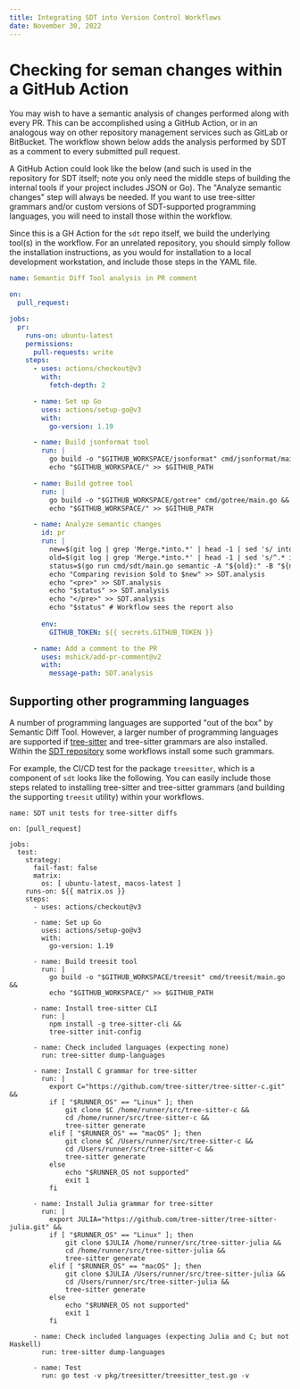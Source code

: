 ```yaml
---
title: Integrating SDT into Version Control Workflows
date: November 30, 2022
---
```


# Checking for seman changes within a GitHub Action

You may wish to have a semantic analysis of changes performed along with
every PR.  This can be accomplished using a GitHub Action, or in an
analogous way on other repository management services such as GitLab or
BitBucket.  The workflow shown below adds the analysis performed by SDT as a
comment to every submitted pull request.

A GitHub Action could look like the below (and such is used in the
repository for SDT itself; note you only need the middle steps of building
the internal tools if your project includes JSON or Go). The "Analyze
semantic changes" step will always be needed.  If you want to use
tree-sitter grammars and/or custom versions of SDT-supported programming
languages, you will need to install those within the workflow.

Since this is a GH Action for the `sdt` repo itself, we build the underlying
tool(s) in the workflow. For an unrelated repository, you should simply
follow the installation instructions, as you would for installation to a
local development workstation, and include those steps in the YAML file.

```yaml
name: Semantic Diff Tool analysis in PR comment

on:
  pull_request:

jobs:
  pr:
    runs-on: ubuntu-latest
    permissions:
      pull-requests: write
    steps:
      - uses: actions/checkout@v3
        with:
          fetch-depth: 2

      - name: Set up Go
        uses: actions/setup-go@v3
        with:
          go-version: 1.19

      - name: Build jsonformat tool
        run: |
          go build -o "$GITHUB_WORKSPACE/jsonformat" cmd/jsonformat/main.go &&
          echo "$GITHUB_WORKSPACE/" >> $GITHUB_PATH

      - name: Build gotree tool
        run: |
          go build -o "$GITHUB_WORKSPACE/gotree" cmd/gotree/main.go &&
          echo "$GITHUB_WORKSPACE/" >> $GITHUB_PATH

      - name: Analyze semantic changes
        id: pr
        run: |
          new=$(git log | grep 'Merge.*into.*' | head -1 | sed 's/ into .*$//;s/^ *Merge //')
          old=$(git log | grep 'Merge.*into.*' | head -1 | sed 's/^.* into //')
          status=$(go run cmd/sdt/main.go semantic -A "${old}:" -B "${new}:" -m -d)
          echo "Comparing revision $old to $new" >> SDT.analysis
          echo "<pre>" >> SDT.analysis
          echo "$status" >> SDT.analysis
          echo "</pre>" >> SDT.analysis
          echo "$status" # Workflow sees the report also
          
        env:
          GITHUB_TOKEN: ${{ secrets.GITHUB_TOKEN }}

      - name: Add a comment to the PR
        uses: mshick/add-pr-comment@v2
        with:
          message-path: SDT.analysis
```

## Supporting other programming languages

A number of programming languages are supported "out of the box" by Semantic
Diff Tool.  However, a larger number of programming languages are supported
if [tree-sitter](https://github.com/tree-sitter) and tree-sitter grammars
are also installed.  Within the [SDT
repository](https://github.com/atlantistechnology/sdt) some workflows
install some such grammars.

For example, the CI/CD test for the package `treesitter`, which is a
component of `sdt` looks like the following.  You can easily include those
steps related to installing tree-sitter and tree-sitter grammars (and
building the supporting `treesit` utility) within your workflows.

```
name: SDT unit tests for tree-sitter diffs

on: [pull_request]

jobs:
  test:
    strategy:
      fail-fast: false
      matrix:
        os: [ ubuntu-latest, macos-latest ]
    runs-on: ${{ matrix.os }}
    steps:
      - uses: actions/checkout@v3

      - name: Set up Go
        uses: actions/setup-go@v3
        with:
          go-version: 1.19

      - name: Build treesit tool
        run: |
          go build -o "$GITHUB_WORKSPACE/treesit" cmd/treesit/main.go &&
          echo "$GITHUB_WORKSPACE/" >> $GITHUB_PATH

      - name: Install tree-sitter CLI
        run: |
          npm install -g tree-sitter-cli &&
          tree-sitter init-config

      - name: Check included languages (expecting none)
        run: tree-sitter dump-languages

      - name: Install C grammar for tree-sitter
        run: |
          export C="https://github.com/tree-sitter/tree-sitter-c.git" &&
          if [ "$RUNNER_OS" == "Linux" ]; then
              git clone $C /home/runner/src/tree-sitter-c &&
              cd /home/runner/src/tree-sitter-c &&
              tree-sitter generate
          elif [ "$RUNNER_OS" == "macOS" ]; then
              git clone $C /Users/runner/src/tree-sitter-c &&
              cd /Users/runner/src/tree-sitter-c &&
              tree-sitter generate
          else
              echo "$RUNNER_OS not supported"
              exit 1
          fi

      - name: Install Julia grammar for tree-sitter
        run: |
          export JULIA="https://github.com/tree-sitter/tree-sitter-julia.git" &&
          if [ "$RUNNER_OS" == "Linux" ]; then
              git clone $JULIA /home/runner/src/tree-sitter-julia &&
              cd /home/runner/src/tree-sitter-julia &&
              tree-sitter generate
          elif [ "$RUNNER_OS" == "macOS" ]; then
              git clone $JULIA /Users/runner/src/tree-sitter-julia &&
              cd /Users/runner/src/tree-sitter-julia &&
              tree-sitter generate
          else
              echo "$RUNNER_OS not supported"
              exit 1
          fi

      - name: Check included languages (expecting Julia and C; but not Haskell)
        run: tree-sitter dump-languages

      - name: Test
        run: go test -v pkg/treesitter/treesitter_test.go -v

